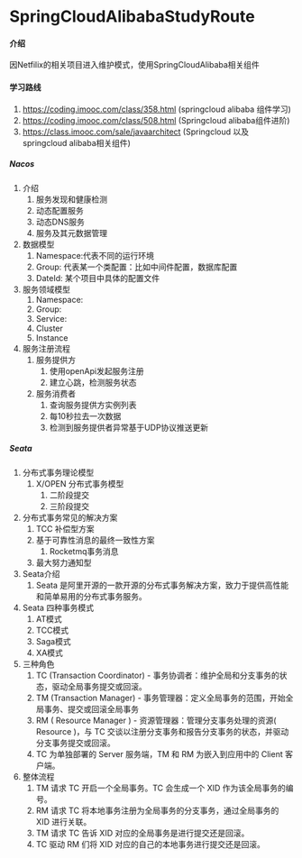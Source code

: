 # SpringCloudAlibabaStudyRoute

#### 介绍
因Netfilix的相关项目进入维护模式，使用SpringCloudAlibaba相关组件

#### 学习路线
1. https://coding.imooc.com/class/358.html (springcloud alibaba 组件学习)
2. https://coding.imooc.com/class/508.html (Springcloud alibaba组件进阶)
3. https://class.imooc.com/sale/javaarchitect (Springcloud 以及 springcloud alibaba相关组件)

##### Nacos
1. 介绍
    1. 服务发现和健康检测
    2. 动态配置服务
    3. 动态DNS服务
    4. 服务及其元数据管理
2. 数据模型
    1. Namespace:代表不同的运行环境
    2. Group: 代表某一个类配置：比如中间件配置，数据库配置
    3. DateId: 某个项目中具体的配置文件
3. 服务领域模型
    1. Namespace:
    2. Group:
    3. Service:
    4. Cluster
    5. Instance
4. 服务注册流程
    1. 服务提供方
        1. 使用openApi发起服务注册
        2. 建立心跳，检测服务状态
    2. 服务消费者
        1. 查询服务提供方实例列表
        2. 每10秒拉去一次数据
        3. 检测到服务提供者异常基于UDP协议推送更新
##### Seata
1. 分布式事务理论模型
    1. X/OPEN 分布式事务模型
        1. 二阶段提交
        2. 三阶段提交
2. 分布式事务常见的解决方案
    1. TCC 补偿型方案
    2. 基于可靠性消息的最终一致性方案
        1. Rocketmq事务消息
    3. 最大努力通知型
3. Seata介绍
    1. Seata 是阿里开源的一款开源的分布式事务解决方案，致力于提供高性能和简单易用的分布式事务服务。
4. Seata 四种事务模式
    1. AT模式
    2.  TCC模式
    3.  Saga模式
    4.  XA模式
4. 三种角色
    1. TC (Transaction Coordinator) - 事务协调者：维护全局和分支事务的状态，驱动全局事务提交或回滚。
    2. TM (Transaction Manager) - 事务管理器：定义全局事务的范围，开始全局事务、提交或回滚全局事务
    3. RM ( Resource Manager ) - 资源管理器：管理分支事务处理的资源( Resource )，与 TC 交谈以注册分支事务和报告分支事务的状态，并驱动分支事务提交或回滚。
    4. TC 为单独部署的 Server 服务端，TM 和 RM 为嵌入到应用中的 Client 客户端。
5. 整体流程
    1. TM 请求 TC 开启一个全局事务。TC 会生成一个 XID 作为该全局事务的编号。
    2. RM 请求 TC 将本地事务注册为全局事务的分支事务，通过全局事务的 XID 进行关联。
    3. TM 请求 TC 告诉 XID 对应的全局事务是进行提交还是回滚。
    4. TC 驱动 RM 们将 XID 对应的自己的本地事务进行提交还是回滚。